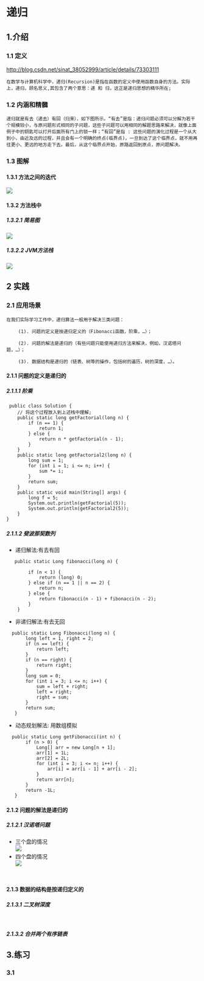 # 递归
## 1.介绍
### 1.1 定义 
http://blog.csdn.net/sinat_38052999/article/details/73303111
```
在数学与计算机科学中，递归(Recursion)是指在函数的定义中使用函数自身的方法。实际上，递归，顾名思义,其包含了两个意思：递 和 归，这正是递归思想的精华所在;
```
### 1.2 内涵和精髓
```
递归就是有去（递去）有回（归来），如下图所示。“有去”是指：递归问题必须可以分解为若干个规模较小，与原问题形式相同的子问题，这些子问题可以用相同的解题思路来解决，就像上面例子中的钥匙可以打开后面所有门上的锁一样；“有回”是指 : 这些问题的演化过程是一个从大到小，由近及远的过程，并且会有一个明确的终点(临界点)，一旦到达了这个临界点，就不用再往更小、更远的地方走下去。最后，从这个临界点开始，原路返回到原点，原问题解决。
```
### 1.3 图解
    
#### 1.3.1 方法之间的迭代
![](https://pic1.zhimg.com/80/1f818b686dc5482cbb8343d8caf65dac_hd.jpg)
#### 1.3.2 方法栈中
##### 1.3.2.1 简易图
![](http://img.blog.csdn.net/20170615220708910?watermark/2/text/aHR0cDovL2Jsb2cuY3Nkbi5uZXQvc2luYXRfMzgwNTI5OTk=/font/5a6L5L2T/fontsize/400/fill/I0JBQkFCMA==/dissolve/70/gravity/SouthEast)
##### 1.3.2.2 JVM方法栈
![](https://images2015.cnblogs.com/blog/592743/201603/592743-20160321201532464-1956190499.png)
## 2 实践
### 2.1 应用场景
```
在我们实际学习工作中，递归算法一般用于解决三类问题：

　　 (1). 问题的定义是按递归定义的（Fibonacci函数，阶乘，…）；

　　 (2). 问题的解法是递归的（有些问题只能使用递归方法来解决，例如，汉诺塔问题，…）；

　　 (3). 数据结构是递归的（链表、树等的操作，包括树的遍历，树的深度，…）。

```
#### 2.1.1 问题的定义是递归的
##### 2.1.1.1 阶乘
```
 public class Solution {
    // 将这个过程放入到上述栈中理解;
    public static long getFactorial(long n) {
        if (n == 1) {
            return 1;
        } else {
            return n * getFactorial(n - 1);
        }
    }
    public static long getFactorial2(long n) {
        long sum = 1;
        for (int i = 1; i <= n; i++) {
            sum *= i;
        }
        return sum;
    }
    public static void main(String[] args) {
        long f = 5;
        System.out.println(getFactorial(5));
        System.out.println(getFactorial2(5));
    }
}
```
##### 2.1.1.2 斐波那契数列

 - 递归解法:有去有回
```
   public static Long fibonacci(long n) {
   
        if (n < 1) {
            return (long) 0;
        } else if (n == 1 || n == 2) {
            return n;
        } else {
            return fibonacci(n - 1) + fibonacci(n - 2);
        }
    }
```

 - 非递归解法:有去无回
 ```
   public static Long Fibonacci(long n) {
        long left = 1, right = 2;
        if (n == left) {
            return left;
        }
        if (n == right) {
            return right;
        }
        long sum = 0;
        for (int i = 3; i <= n; i++) {
            sum = left + right;
            left = right;
            right = sum;
        }
        return sum;
    }
 ```
  - 动态规划解法: 用数组模拟
 ```
   public static Long getFibonacci(int n) {
        if (n > 0) {
            Long[] arr = new Long[n + 1];
            arr[1] = 1L;
            arr[2] = 2L;
            for (int i = 3; i <= n; i++) {
                arr[i] = arr[i - 1] + arr[i - 2];
            }
            return arr[n];
        }
        return -1L;
    }
 ```
 #### 2.1.2 问题的解法是递归的
 ##### 2.1.2.1 汉诺塔问题
  - 三个盘的情况</br>
 ![](https://images2015.cnblogs.com/blog/702782/201611/702782-20161114211933513-1127552732.gif)
  - 四个盘的情况</br>
 ![](https://images2015.cnblogs.com/blog/702782/201611/702782-20161114212352576-1869972276.gif)
 ```
  
 ```
 #### 2.1.3 数据的结构是按递归定义的
 ##### 2.1.3.1 二叉树深度
 ```
    
 ```
 ##### 2.1.3.2 合并两个有序链表
 
 ## 3.练习
 ### 3.1

